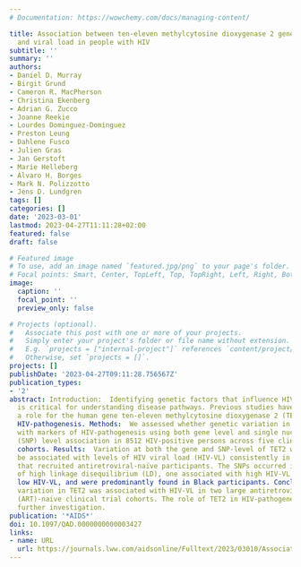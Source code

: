 ```yaml
---
# Documentation: https://wowchemy.com/docs/managing-content/

title: Association between ten-eleven methylcytosine dioxygenase 2 genetic variation
  and viral load in people with HIV
subtitle: ''
summary: ''
authors:
- Daniel D. Murray
- Birgit Grund
- Cameron R. MacPherson
- Christina Ekenberg
- Adrian G. Zucco
- Joanne Reekie
- Lourdes Dominguez-Dominguez
- Preston Leung
- Dahlene Fusco
- Julien Gras
- Jan Gerstoft
- Marie Helleberg
- Álvaro H. Borges
- Mark N. Polizzotto
- Jens D. Lundgren
tags: []
categories: []
date: '2023-03-01'
lastmod: 2023-04-27T11:11:28+02:00
featured: false
draft: false

# Featured image
# To use, add an image named `featured.jpg/png` to your page's folder.
# Focal points: Smart, Center, TopLeft, Top, TopRight, Left, Right, BottomLeft, Bottom, BottomRight.
image:
  caption: ''
  focal_point: ''
  preview_only: false

# Projects (optional).
#   Associate this post with one or more of your projects.
#   Simply enter your project's folder or file name without extension.
#   E.g. `projects = ["internal-project"]` references `content/project/deep-learning/index.md`.
#   Otherwise, set `projects = []`.
projects: []
publishDate: '2023-04-27T09:11:28.756567Z'
publication_types:
- '2'
abstract: Introduction:  Identifying genetic factors that influence HIV-pathogenesis
  is critical for understanding disease pathways. Previous studies have suggested
  a role for the human gene ten-eleven methylcytosine dioxygenase 2 (TET2) in modulating
  HIV-pathogenesis. Methods:  We assessed whether genetic variation in TET2 was associated
  with markers of HIV-pathogenesis using both gene level and single nucleotide polymorphism
  (SNP) level association in 8512 HIV-positive persons across five clinical trial
  cohorts. Results:  Variation at both the gene and SNP-level of TET2 was found to
  be associated with levels of HIV viral load (HIV-VL) consistently in the two cohorts
  that recruited antiretroviral-naïve participants. The SNPs occurred in two clusters
  of high linkage disequilibrium (LD), one associated with high HIV-VL and the other
  low HIV-VL, and were predominantly found in Black participants. Conclusion:  Genetic
  variation in TET2 was associated with HIV-VL in two large antiretroviral therapy
  (ART)-naive clinical trial cohorts. The role of TET2 in HIV-pathogenesis warrants
  further investigation.
publication: '*AIDS*'
doi: 10.1097/QAD.0000000000003427
links:
- name: URL
  url: https://journals.lww.com/aidsonline/Fulltext/2023/03010/Association_between_ten_eleven_methylcytosine.2.aspx
---
```

